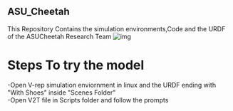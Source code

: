 ## ASU_Cheetah

This Repository Contains the simulation environments,Code and the URDF of the  ASUCheetah Research Team
![img](https://user-images.githubusercontent.com/43798851/94184897-e4816b80-fea4-11ea-882f-9977da845269.jpg)


# Steps To try the model

-Open V-rep simulation enviornment in linux and the URDF ending with "With Shoes" inside "Scenes Folder"
 <br />
-Open V2T file in Scripts folder and follow the prompts

